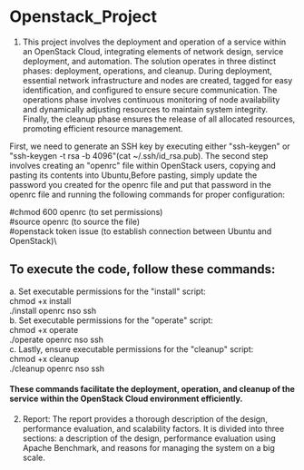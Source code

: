 # Openstack_Project

1. This project involves the deployment and operation of a service within an OpenStack Cloud, integrating elements of network design, service deployment, and automation. The solution operates in three distinct phases: deployment, operations, and cleanup. During deployment, essential network infrastructure and nodes are created, tagged for easy identification, and configured to ensure secure communication. The operations phase involves continuous monitoring of node availability and dynamically adjusting resources to maintain system integrity. Finally, the cleanup phase ensures the release of all allocated resources, promoting efficient resource management.

First, we need to generate an SSH key by executing either "ssh-keygen" or "ssh-keygen -t rsa -b 4096"(cat ~/.ssh/id_rsa.pub). The second step involves creating an "openrc" file within OpenStack users, copying and pasting its contents into Ubuntu,Before pasting, simply update the password you created for the openrc file and put that password in the openrc file and running the following commands for proper configuration:

#chmod 600 openrc        (to set permissions)\
#source openrc           (to source the file)\
#openstack token issue   (to establish connection between Ubuntu and OpenStack)\

## To execute the code, follow these commands:

a. Set executable permissions for the "install" script:\
  chmod +x install\
  ./install openrc nso ssh\
b. Set executable permissions for the "operate" script:\
   chmod +x operate\
   ./operate openrc nso ssh\
c. Lastly, ensure executable permissions for the "cleanup" script:\
   chmod +x cleanup\
   ./cleanup openrc nso ssh
   
#### These commands facilitate the deployment, operation, and cleanup of the service within the OpenStack Cloud environment efficiently.


2. Report: The report provides a thorough description of the design, performance evaluation, and scalability factors. It is divided into three sections: a description of the design, performance evaluation using Apache Benchmark, and reasons for managing the system on a big scale.

